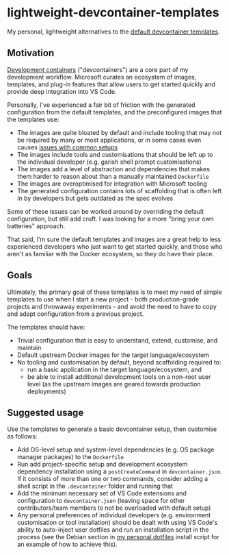 # lightweight-devcontainer-templates

My personal, lightweight alternatives to the [default devcontainer templates][vsc_defaults].

## Motivation

[Development containers][devcontainers] ("devcontainers") are a core part of my development
workflow. Microsoft curates an ecosystem of images, templates, and plug-in features that allow users
to get started quickly and provide deep integration into VS Code.

Personally, I've experienced a fair bit of friction with the generated configuration from the
default templates, and the preconfigured images that the templates use:
* The images are quite bloated by default and include tooling that may not be required by many or
  most applications, or in some cases even causes [issues with common setups][ruby_issue]
* The images include tools and customisations that should be left up to the individual developer
  (e.g. garish shell prompt customisations)
* The images add a level of abstraction and dependencies that makes them harder to reason about than
  a manually maintained `Dockerfile`
* The images are overoptimised for integration with Microsoft tooling
* The generated configuration contains lots of scaffolding that is often left in by developers but
  gets outdated as the spec evolves

Some of these issues can be worked around by overriding the default configuration, but still add
cruft. I was looking for a more "bring your own batteries" approach.

That said, I'm sure the default templates and images are a great help to less experienced developers
who just want to get started quickly, and those who aren't as familiar with the Docker ecosystem,
so they do have their place.

## Goals

Ultimately, the primary goal of these templates is to meet my need of simple templates to use when
I start a new project - both production-grade projects and throwaway experiments - and avoid the
need to have to copy and adapt configuration from a previous project.

The templates should have:
* Trivial configuration that is easy to understand, extend, customise, and maintain
* Default upstream Docker images for the target language/ecosystem
* No tooling and customisation by default, beyond scaffolding required to:
  * run a basic application in the target language/ecosystem, and
  * be able to install additional development tools on a non-root user level (as the upstream
    images are geared towards production deployments)

## Suggested usage

Use the templates to generate a basic devcontainer setup, then customise as follows:

* Add OS-level setup and system-level dependencies (e.g. OS package manager packages) to the
  `Dockerfile`
* Run add project-specific setup and development ecosystem dependency installation using a
  `postCreateCommand` in `devcontainer.json`. If it consists of more than one or two commands,
  consider adding a shell script in the `.devcontainer` folder and running that
* Add the minimum necessary set of VS Code extensions and configuration to `devcontainer.json`
  (leaving space for other contributors/team members to not be overloaded with default setup)
* Any personal preferences of individual developers (e.g. environment customisation or tool
  installation) should be dealt with using VS Code's ability to auto-inject user dotfiles and run
  an installation script in the process (see the Debian section in [my personal dotfiles][punkt]
  install script for an example of how to achieve this).

[devcontainers]: https://containers.dev
[punkt]: https://github.com/csutter/punkt/blob/main/install.sh
[ruby_issue]: https://github.com/microsoft/vscode-dev-containers/issues/704
[vsc_defaults]: https://github.com/devcontainers/templates
